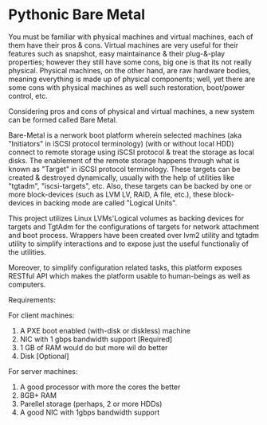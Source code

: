 # Pythonic Bare Metal

You must be familiar with physical machines and virtual machines, each of them have their pros & cons. Virtual machines are very useful for their features such as snapshot, easy maintainance & their plug-&-play properties; however they still have some cons, big one is that its not really physical. Physical machines, on the other hand, are raw hardware bodies, meaning everything is made up of physical components; well, yet there are some cons with physical machines as well such restoration, boot/power control, etc.

Considering pros and cons of physical and virtual machines, a new system can be formed called Bare Metal.

Bare-Metal is a nerwork boot platform wherein selected machines (aka "Initiators" in iSCSI protocol terminology) (with or without local HDD) connect to remote storage using iSCSI protocol & treat the storage as local disks.
The enablement of the remote storage happens through what is known as "Target" in iSCSI protocol terminology.
These targets can be created & destroyed dynamically, usually with the help of utilities like "tgtadm", "iscsi-targets", etc.
Also, these targets can be backed by one or more block-devices (such as LVM LV, RAID, A file, etc.), these block-devices in backing mode are called "Logical Units".

This project utilizes Linux LVMs'Logical volumes as backing devices for targets and TgtAdm for the configurations of targets for network attachment and boot process.
Wrappers have been created over lvm2 utility and tgtadm utility to simplify interactions and to expose just the useful functionaliy of the utilities.

Moreover, to simplify configuration related tasks, this platform exposes RESTful API which makes the platform usable to human-beings as well as computers.

Requirements:

For client machines:
1. A PXE boot enabled (with-disk or diskless) machine
2. NIC with 1 gbps bandwidth support [Required]
3. 1 GB of RAM would do but more wil do better
4. Disk [Optional]

For server machines:
1. A good processor with more the cores the better
2. 8GB+ RAM
3. Parellel storage (perhaps, 2 or more HDDs)
4. A good NIC with 1gbps bandwidth support
